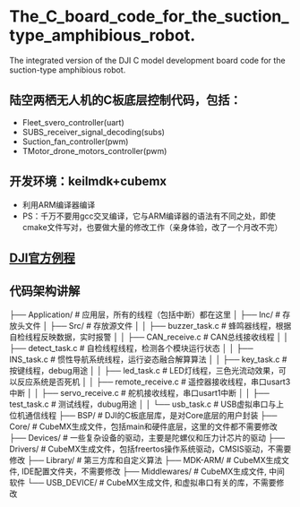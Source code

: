# The_C_board_code_for_the_suction_type_amphibious_robot.
The integrated version of the DJI C model development board code for the suction-type amphibious robot.
## 陆空两栖无人机的C板底层控制代码，包括：
- Fleet_svero_controller(uart)
- SUBS_receiver_signal_decoding(subs)
- Suction_fan_controller(pwm)
- TMotor_drone_motors_controller(pwm)
## 开发环境：keilmdk+cubemx
- 利用ARM编译器编译
- PS：千万不要用gcc交叉编译，它与ARM编译器的语法有不同之处，即使cmake文件写对，也要做大量的修改工作（亲身体验，改了一个月改不完）
## [DJI官方例程](https://github.com/RoboMaster/Development-Board-C-Examples)
## 代码架构讲解
├── Application/                # 应用层，所有的线程（包括中断）都在这里
│   ├── Inc/                    # 存放头文件
│   ├── Src/                    # 存放源文件
│   │   ├── buzzer_task.c       # 蜂鸣器线程，根据自检线程反映数据，实时报警
│   │   ├── CAN_receive.c       # CAN总线接收线程
│   │   ├── detect_task.c       # 自检线程线程，检测各个模块运行状态
│   │   ├── INS_task.c          # 惯性导航系统线程，运行姿态融合解算算法
│   │   ├── key_task.c          # 按键线程，debug用途
│   │   ├── led_task.c          # LED灯线程，三色光流动效果，可以反应系统是否死机
│   │   ├── remote_receive.c    # 遥控器接收线程，串口usart3中断
│   │   ├── servo_receive.c     # 舵机接收线程，串口usart1中断
│   │   ├── test_task.c         # 测试线程，dubug用途
│   │   └── usb_task.c          # USB虚拟串口与上位机通信线程
├── BSP/                        # DJI的C板底层库，是对Core底层的用户封装
├── Core/                       # CubeMX生成文件，包括main和硬件底层，这里的文件都不需要修改
├── Devices/                    # 一些复杂设备的驱动，主要是陀螺仪和压力计芯片的驱动
├── Drivers/                    # CubeMX生成文件，包括freertos操作系统驱动，CMSIS驱动，不需要修改
├── Library/                    # 第三方库和自定义算法
├── MDK-ARM/                    # CubeMX生成文件, IDE配置文件夹，不需要修改
├── Middlewares/                # CubeMX生成文件, 中间软件
└── USB_DEVICE/                 # CubeMX生成文件, 和虚拟串口有关的库，不需要修改


